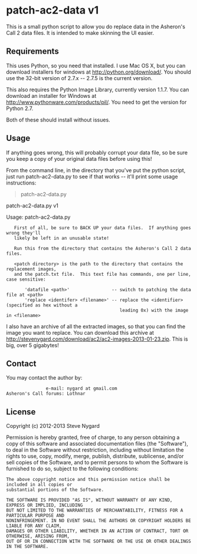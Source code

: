 patch-ac2-data v1
=================

This is a small python script to allow you do replace data in the Asheron's Call 2 data files.
It is intended to make skinning the UI easier.

Requirements
------------

This uses Python, so you need that installed.  I use Mac OS X, but you can download installers
for windows at <http://python.org/download/>.  You should use the 32-bit version of 2.7.x -- 2.7.5
is the current version.

This also requires the Python Image Library, currently version 1.1.7.  You can download an
installer for Windows at <http://www.pythonware.com/products/pil/>.  You need to get the version
for Python 2.7.

Both of these should install without issues.

Usage
-----

If anything goes wrong, this will probably corrupt your data file, so be sure you keep a copy
of your original data files before using this!

From the command line, in the directory that you've put the python script, just run patch-ac2-data.py
to see if that works -- it'll print some usage instructions:

> patch-ac2-data.py

patch-ac2-data.py v1

Usage: patch-ac2-data.py <patch directory>


       First of all, be sure to BACK UP your data files.  If anything goes wrong they'll
       likely be left in an unusable state!

       Run this from the directory that contains the Asheron's Call 2 data files.

       <patch directory> is the path to the directory that contains the replacement images,
       and the patch.txt file.  This text file has commands, one per line, case sensitive:

           'datafile <path>'                -- switch to patching the data file at <path>
           'replace <identifer> <filename>' -- replace the <identifier> (specified as hex without a
                                               leading 0x) with the image in <filename>

I also have an archive of all the extracted images, so that you can find the image you want to
replace.  You can download this archive at <http://stevenygard.com/download/ac2/ac2-images-2013-01-23.zip>.
This is big, over 5 gigabytes!

Contact
-------

You may contact the author by:

                   e-mail: nygard at gmail.com
    Asheron's Call forums: Lothnar

License
-------

Copyright (c) 2012-2013 Steve Nygard

Permission is hereby granted, free of charge, to any person obtaining a copy of this software and
associated documentation files (the "Software"), to deal in the Software without restriction,
including without limitation the rights to use, copy, modify, merge, publish, distribute,
sublicense, and/or sell copies of the Software, and to permit persons to whom the Software is
furnished to do so, subject to the following conditions:

    The above copyright notice and this permission notice shall be included in all copies or
    substantial portions of the Software.

    THE SOFTWARE IS PROVIDED "AS IS", WITHOUT WARRANTY OF ANY KIND, EXPRESS OR IMPLIED, INCLUDING
    BUT NOT LIMITED TO THE WARRANTIES OF MERCHANTABILITY, FITNESS FOR A PARTICULAR PURPOSE AND
    NONINFRINGEMENT. IN NO EVENT SHALL THE AUTHORS OR COPYRIGHT HOLDERS BE LIABLE FOR ANY CLAIM,
    DAMAGES OR OTHER LIABILITY, WHETHER IN AN ACTION OF CONTRACT, TORT OR OTHERWISE, ARISING FROM,
    OUT OF OR IN CONNECTION WITH THE SOFTWARE OR THE USE OR OTHER DEALINGS IN THE SOFTWARE.
